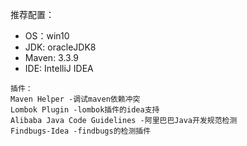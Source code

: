 推荐配置：
* OS：win10
* JDK: oracleJDK8
* Maven: 3.3.9
* IDE: IntelliJ IDEA
```
插件：
Maven Helper -调试maven依赖冲突
Lombok Plugin -lombok插件的idea支持
Alibaba Java Code Guidelines -阿里巴巴Java开发规范检测
Findbugs-Idea -findbugs的检测插件
```